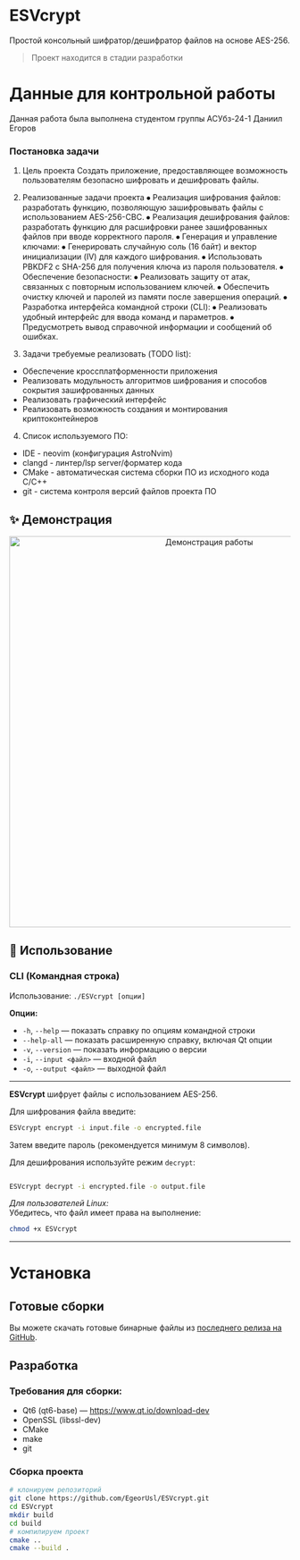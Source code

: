 # ESVcrypt

Простой консольный шифратор/дешифратор файлов на основе AES-256.

> Проект находится в стадии разработки

# Данные для контрольной работы

Данная работа была выполнена студентом группы АСУбз-24-1
Даниил Егоров

### Постановка задачи

1. Цель проекта
Создать приложение, предоставляющее возможность пользователям безопасно шифровать и дешифровать файлы.

2. Реализованные задачи проекта
⦁ Реализация шифрования файлов: разработать функцию, позволяющую зашифровывать файлы с использованием AES-256-CBC.
⦁ Реализация дешифрования файлов: разработать функцию для расшифровки ранее зашифрованных файлов при вводе корректного пароля.
⦁ Генерация и управление ключами:
  ⦁ Генерировать случайную соль (16 байт) и вектор инициализации (IV) для каждого шифрования.
  ⦁ Использовать PBKDF2 с SHA-256 для получения ключа из пароля пользователя.
⦁ Обеспечение безопасности:
  ⦁ Реализовать защиту от атак, связанных с повторным использованием ключей.
  ⦁ Обеспечить очистку ключей и паролей из памяти после завершения операций.
⦁ Разработка интерфейса командной строки (CLI):
  ⦁ Реализовать удобный интерфейс для ввода команд и параметров.
  ⦁ Предусмотреть вывод справочной информации и сообщений об ошибках.
  
3. Задачи требуемые реализовать (TODO list):
  - Обеспечение кроссплатформенности приложения
  - Реализовать модульность алгоритмов шифрования и способов сокрытия зашифрованных данных
  - Реализовать графический интерфейс
  - Реализовать возможность создания и монтирования криптоконтейнеров

4. Список используемого ПО:
  - IDE - neovim (конфигурация AstroNvim)
  - clangd - линтер/lsp server/форматер кода
  - CMake - автоматическая система сборки ПО из исходного кода C/C++
  - git - система контроля версий файлов проекта ПО
## ✨ Демонстрация

<p align="center">
  <img width="700" align="center" src="https://github.com/EgeorUsl/ESVcrypt/blob/f06abec893fba2047217db02434c1e6833da9cb4/demo/demo-work.gif" alt="Демонстрация работы"/>
</p>

## 🚀 Использование

### CLI (Командная строка)  
Использование: `./ESVcrypt [опции]`

**Опции:**
- `-h`, `--help` — показать справку по опциям командной строки  
- `--help-all` — показать расширенную справку, включая Qt опции  
- `-v`, `--version` — показать информацию о версии  
- `-i`, `--input <файл>` — входной файл  
- `-o`, `--output <файл>` — выходной файл  

---

**ESVcrypt** шифрует файлы с использованием AES-256.

Для шифрования файла введите:  
```bash
ESVcrypt encrypt -i input.file -o encrypted.file
```
Затем введите пароль (рекомендуется минимум 8 символов).

Для дешифрования используйте режим `decrypt`:  
```bash

ESVcrypt decrypt -i encrypted.file -o output.file
```
*Для пользователей Linux:*  
Убедитесь, что файл имеет права на выполнение:  
```bash
chmod +x ESVcrypt
```
---
# Установка
## Готовые сборки

Вы можете скачать готовые бинарные файлы из [последнего релиза на GitHub](https://github.com/EgeorUsl/ESVcrypt/releases).

## Разработка

### Требования для сборки:

- Qt6 (qt6-base) — https://www.qt.io/download-dev  
- OpenSSL (libssl-dev)  
- CMake  
- make  
- git  

### Сборка проекта
```sh
# клонируем репозиторий
git clone https://github.com/EgeorUsl/ESVcrypt.git
cd ESVcrypt
mkdir build
cd build
# компилируем проект
cmake ..
cmake --build .
```
